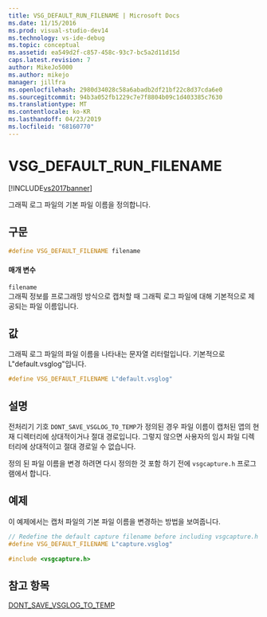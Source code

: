 ```yaml
---
title: VSG_DEFAULT_RUN_FILENAME | Microsoft Docs
ms.date: 11/15/2016
ms.prod: visual-studio-dev14
ms.technology: vs-ide-debug
ms.topic: conceptual
ms.assetid: ea549d2f-c857-458c-93c7-bc5a2d11d15d
caps.latest.revision: 7
author: MikeJo5000
ms.author: mikejo
manager: jillfra
ms.openlocfilehash: 2980d34028c58a6abadb2df21bf22c8d37cda6e0
ms.sourcegitcommit: 94b3a052fb1229c7e7f8804b09c1d403385c7630
ms.translationtype: MT
ms.contentlocale: ko-KR
ms.lasthandoff: 04/23/2019
ms.locfileid: "68160770"
---
```

# <a name="vsgdefaultrunfilename"></a>VSG_DEFAULT_RUN_FILENAME
[!INCLUDE[vs2017banner](../includes/vs2017banner.md)]

그래픽 로그 파일의 기본 파일 이름을 정의합니다.  
  
## <a name="syntax"></a>구문  
  
```cpp  
#define VSG_DEFAULT_FILENAME filename  
```  
  
#### <a name="parameters"></a>매개 변수  
 `filename`  
 그래픽 정보를 프로그래밍 방식으로 캡처할 때 그래픽 로그 파일에 대해 기본적으로 제공되는 파일 이름입니다.  
  
## <a name="value"></a>값  
 그래픽 로그 파일의 파일 이름을 나타내는 문자열 리터럴입니다. 기본적으로 L"default.vsglog"입니다.  
  
```cpp  
#define VSG_DEFAULT_FILENAME L"default.vsglog"  
```  
  
## <a name="remarks"></a>설명  
 전처리기 기호 `DONT_SAVE_VSGLOG_TO_TEMP`가 정의된 경우 파일 이름이 캡처된 앱의 현재 디렉터리에 상대적이거나 절대 경로입니다. 그렇지 않으면 사용자의 임시 파일 디렉터리에 상대적이고 절대 경로일 수 없습니다.  
  
 정의 된 파일 이름을 변경 하려면 다시 정의한 것 포함 하기 전에 `vsgcapture.h` 프로그램에서 합니다.  
  
## <a name="example"></a>예제  
 이 예제에서는 캡처 파일의 기본 파일 이름을 변경하는 방법을 보여줍니다.  
  
```cpp  
// Redefine the default capture filename before including vsgcapture.h  
#define VSG_DEFAULT_FILENAME L"capture.vsglog"  
  
#include <vsgcapture.h>  
```  
  
## <a name="see-also"></a>참고 항목  
 [DONT_SAVE_VSGLOG_TO_TEMP](../debugger/dont-save-vsglog-to-temp.md)
